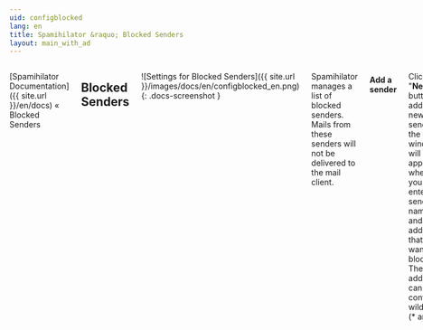 ```yaml
---
uid: configblocked
lang: en
title: Spamihilator &raquo; Blocked Senders
layout: main_with_ad
---
```


<div class="row">
<div class="twelve columns" markdown="1">

[Spamihilator Documentation]({{ site.url }}/en/docs) &laquo; Blocked Senders

## Blocked Senders

![Settings for Blocked Senders]({{ site.url }}/images/docs/en/configblocked_en.png)
{: .docs-screenshot }

Spamihilator manages a list of blocked senders. Mails from these senders will not be delivered to the mail client.

#### Add a sender

Click the "**New...**" button to add a new sender to the list. A window will appear where you can enter a sender name and mail address that you want to block. The mail address can contain wildcards (* and ?).

_Some examples:_

    user@server.com
    *@server.com
    ads@*.com

If you want to block all senders from a specific domain (for example `domain.com`), add a wildcard address to the list: `*@domain.com`
{: .notetip }

Never add the wildcard address `*@*` to the list of blocked senders. Otherwise you will not receive mail anymore.
{: .notewarning }

</div>
</div>
